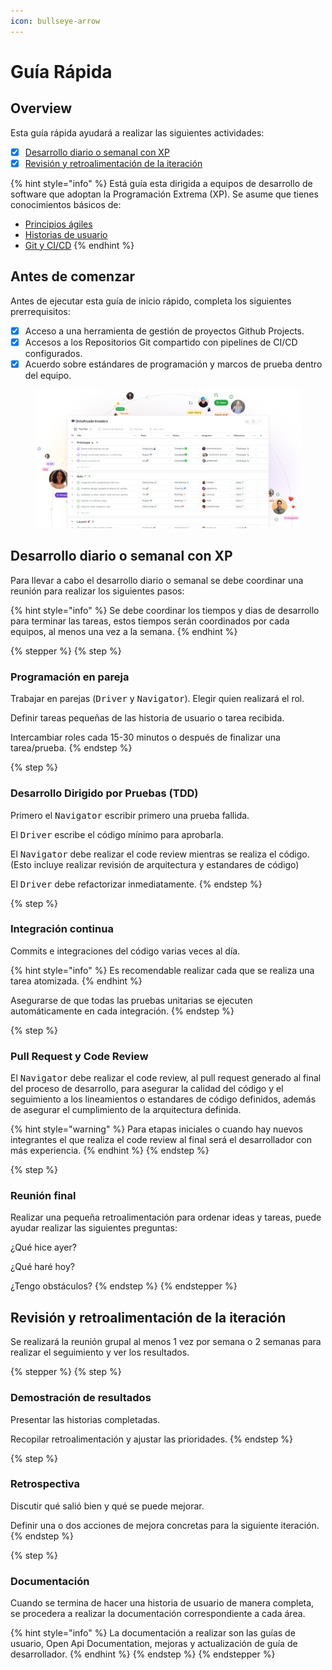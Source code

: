```yaml
---
icon: bullseye-arrow
---
```


# Guía Rápida

## Overview

Esta guía rápida ayudará a realizar las siguientes actividades:

* [x] [Desarrollo diario o semanal con XP](quickstart.md#desarrollo-diario-o-semanal-con-xp)
* [x] [Revisión y retroalimentación de la iteración](quickstart.md#revision-y-retroalimentacion-de-la-iteracion)

{% hint style="info" %}
Está guía esta dirigida a equipos de desarrollo de software que adoptan la Programación Extrema (XP). Se asume que tienes conocimientos básicos de:&#x20;

* [Principios ágiles](../basics/editor.md)
* [Historias de usuario](../basics/markdown.md)
* [Git y CI/CD](../basics/images-and-media.md)
{% endhint %}

## Antes de comenzar

Antes de ejecutar esta guía de inicio rápido, completa los siguientes prerrequisitos:

* [x] Acceso a una herramienta de gestión de proyectos Github Projects.
* [x] Accesos a los Repositorios Git compartido con pipelines de CI/CD configurados.
* [x] Acuerdo sobre estándares de programación y marcos de prueba dentro del equipo.

<div data-full-width="false"><figure><img src="../.gitbook/assets/github.webp" alt=""><figcaption></figcaption></figure></div>

## Desarrollo diario o semanal con XP

Para llevar a cabo el desarrollo diario o semanal se debe coordinar una reunión para realizar los siguientes pasos:

{% hint style="info" %}
Se debe coordinar los tiempos y dias de desarrollo para terminar las tareas, estos tiempos serán coordinados por cada equipos, al menos una vez a la semana.
{% endhint %}

{% stepper %}
{% step %}
### Programación en pareja

Trabajar en parejas (<kbd>Driver</kbd> y <kbd>Navigator</kbd>). Elegir quien realizará el rol.

Definir tareas pequeñas de las historia de usuario o tarea recibida.

Intercambiar roles cada 15-30 minutos o después de finalizar una tarea/prueba.
{% endstep %}

{% step %}
### Desarrollo Dirigido por Pruebas (TDD)

Primero el <kbd>Navigator</kbd> escribir primero una prueba fallida.

El <kbd>Driver</kbd> escribe el código mínimo para aprobarla.

El <kbd>Navigator</kbd> debe realizar el code review mientras se realiza el código. (Esto incluye realizar revisión de arquitectura y estandares de código)

El <kbd>Driver</kbd> debe refactorizar inmediatamente.
{% endstep %}

{% step %}
### Integración continua

Commits e integraciones del código varias veces al día.

{% hint style="info" %}
Es recomendable realizar cada que se realiza una tarea atomizada.
{% endhint %}

Asegurarse de que todas las pruebas unitarias se ejecuten automáticamente en cada integración.
{% endstep %}

{% step %}
### Pull Request y Code Review

El <kbd>Navigator</kbd> debe realizar el code review, al pull request generado al final del proceso de desarrollo, para asegurar la calidad del código y el seguimiento a los lineamientos o estandares de código definidos, además de asegurar el cumplimiento de la arquitectura definida.

{% hint style="warning" %}
Para etapas iniciales o cuando hay nuevos integrantes el que realiza el code review al final será el desarrollador con más experiencia.
{% endhint %}
{% endstep %}

{% step %}
### Reunión final

Realizar una pequeña retroalimentación para ordenar ideas y tareas, puede ayudar realizar las siguientes preguntas:

¿Qué hice ayer?

¿Qué haré hoy?

¿Tengo obstáculos?
{% endstep %}
{% endstepper %}

## Revisión y retroalimentación de la iteración

Se realizará la reunión grupal al menos 1 vez por semana o 2 semanas para realizar el seguimiento y ver los resultados.

{% stepper %}
{% step %}
### Demostración de resultados

Presentar las historias completadas.

Recopilar retroalimentación y ajustar las prioridades.
{% endstep %}

{% step %}
### Retrospectiva

Discutir qué salió bien y qué se puede mejorar.

Definir una o dos acciones de mejora concretas para la siguiente iteración.
{% endstep %}

{% step %}
### Documentación

Cuando se termina de hacer una historia de usuario de manera completa, se procedera a realizar la documentación correspondiente a cada área.

{% hint style="info" %}
La documentación a realizar son las guías de usuario, Open Api Documentation, mejoras y actualización de guía de desarrollador.
{% endhint %}
{% endstep %}
{% endstepper %}
